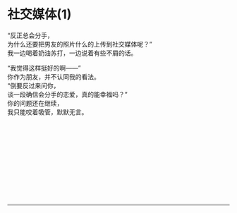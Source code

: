 # 社交媒体(1)

“反正总会分手，\
为什么还要把男友的照片什么的上传到社交媒体呢？”\
我一边喝着奶油苏打，一边说着有些不屑的话。

“我觉得这样挺好的啊——”\
你作为朋友，并不认同我的看法。\
“倒要反过来问你，\
谈一段确信会分手的恋爱，真的能幸福吗？”\
你的问题还在继续，\
我只能咬着吸管，默默无言。
<br>
<br>
<br>
<br>
<br>
<br>
<br>
<br>
<br>
<br>
<br>
<br>

---
